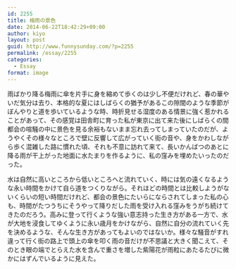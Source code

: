 ```yaml
---
id: 2255
title: 梅雨の景色
date: 2014-06-22T18:42:29+09:00
author: kiyo
layout: post
guid: http://www.funnysunday.com/?p=2255
permalink: /essay/2255
categories:
  - Essay
format: image
---
```

雨ばかり降る梅雨に傘を片手に身を縮めて歩くのは少し不便だけれど、春の華やいだ気分は去り、本格的な夏にはしばらくの猶予があるこの隙間のような季節がぼんやりと道を歩いているような時、時折見せる湿度のある情景に強く惹かれることがあって、その感覚は田舎町に育った私が東京に出て来た後にしばらくの間都会の喧騒の中に景色を見る余裕もないまま忘れ去ってしまっていたのだが、ようやくその様々なところで壁に反響して広がっていく街の音や、身をかわしながら歩く混雑した路に慣れた頃、それも不意に訪れて来て、長いかんばつのあとに降る雨が干上がった地面に水たまりを作るように、私の窪みを埋めたいったのだった。

水は自然に高いところから低いところへと流れていく、時には気の遠くなるような永い時間をかけて自ら道をつくりながら。それほどの時間とは比較しようがないくらいの短い時間だけれど、都会の景色にたいらにならされてしまった私の心も、時間がたつうちにそうやって降りだした雨を受け入れる窪みをうがち続けてきたのだろう。高みに登って行くような強い意志持った生き方がある一方で、水が大地を浸食してゆくように永い歳月をかけながら、自然に自分の流れていく先を決めるような、そんな生き方があってもよいのではないか。様々な騒音がすれ違って行く街の路上で頭上の傘を叩く雨の音だけが不思議と大きく聞こえて、そのとき眼の端でとらえた水を含んで重さを増した紫陽花が雨粒にあたるたびに微かにはずんでいるように見えた。